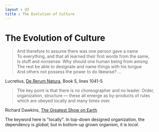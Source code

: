 ```yaml
---
layout : d3
title : The Evolution of Culture
---
```

# The Evolution of Culture

> And therefore to assume there was one person gave a name  
> To everything, and that all learned their first words from the same,  
> Is stuff and nonsense. Why should one human being from among  
> The rest be able to designate and name things with his tongue  
> And others not possess the power to do likewise? ...

Lucretius, [De Rerum Natura](http://www.amazon.com/The-Nature-Things-Penguin-Classics/dp/0140447962), Book 5, lines 1041-5

> The key point is that there is no choreographer and no leader. Order, organization, structure &mdash; these all emerge as by-products of rules which are obeyed locally and many times over.

Richard Dawkins, [The Greatest Show on Earth](http://www.amazon.com/The-Greatest-Show-Earth-Evolution/dp/1416594795)

The keyword here is "locally". In top-down designed organization, the dependency is *global*; but in bottom-up grown organism, it is *local*. 
